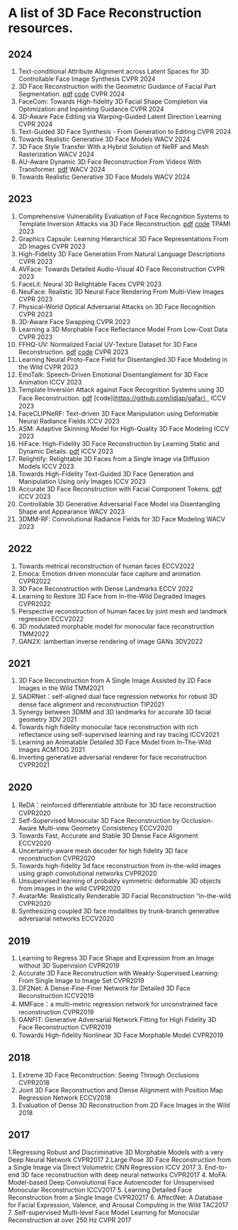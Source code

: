 # A list of 3D Face Reconstruction resources.
## 2024
1. Text-conditional Attribute Alignment across Latent Spaces for 3D Controllable Face Image Synthesis CVPR 2024
2. 3D Face Reconstruction with the Geometric Guidance of Facial Part Segmentation. [pdf](https://openaccess.thecvf.com/content/CVPR2024/papers/Wang_3D_Face_Reconstruction_with_the_Geometric_Guidance_of_Facial_Part_CVPR_2024_paper.pdf) [code](https://github.com/wang-zidu/3DDFA-V3) CVPR 2024
3. FaceCom: Towards High-fidelity 3D Facial Shape Completion via Optimization and Inpainting Guidance CVPR 2024
4. 3D-Aware Face Editing via Warping-Guided Latent Direction Learning CVPR 2024
5. Text-Guided 3D Face Synthesis - From Generation to Editing CVPR 2024
6. Towards Realistic Generative 3D Face Models WACV 2024
7. 3D Face Style Transfer With a Hybrid Solution of NeRF and Mesh Rasterization WACV 2024
8. AU-Aware Dynamic 3D Face Reconstruction From Videos With Transformer. [pdf](https://openaccess.thecvf.com/content/WACV2024/papers/Kuang_AU-Aware_Dynamic_3D_Face_Reconstruction_From_Videos_With_Transformer_WACV_2024_paper.pdf)  WACV 2024
9. Towards Realistic Generative 3D Face Models  WACV 2024
## 2023
1. Comprehensive Vulnerability Evaluation of Face Recognition Systems to Template Inversion Attacks via 3D Face Reconstruction. [pdf](https://ieeexplore.ieee.org/stamp/stamp.jsp?tp=&arnumber=10239446) [code](https://github.com/idiap/gafar) TPAMI 2023
2. Graphics Capsule: Learning Hierarchical 3D Face Representations From 2D Images CVPR 2023
3. High-Fidelity 3D Face Generation From Natural Language Descriptions CVPR 2023
4. AVFace: Towards Detailed Audio-Visual 4D Face Reconstruction CVPR 2023
5. FaceLit: Neural 3D Relightable Faces CVPR 2023
6. NeuFace: Realistic 3D Neural Face Rendering From Multi-View Images CVPR 2023
7. Physical-World Optical Adversarial Attacks on 3D Face Recognition CVPR 2023
8. 3D-Aware Face Swapping CVPR 2023
9. Learning a 3D Morphable Face Reflectance Model From Low-Cost Data  CVPR 2023
10. FFHQ-UV: Normalized Facial UV-Texture Dataset for 3D Face Reconstruction. [pdf](https://openaccess.thecvf.com/content/CVPR2023/papers/Bai_FFHQ-UV_Normalized_Facial_UV-Texture_Dataset_for_3D_Face_Reconstruction_CVPR_2023_paper.pdf) [code](https://github.com/csbhr/FFHQ-UV) CVPR 2023
11. Learning Neural Proto-Face Field for Disentangled 3D Face Modeling in the Wild CVPR 2023
12. EmoTalk: Speech-Driven Emotional Disentanglement for 3D Face Animation ICCV 2023
13. Template Inversion Attack against Face Recognition Systems using 3D Face Reconstruction. [pdf](https://openaccess.thecvf.com/content/ICCV2023/papers/Shahreza_Template_Inversion_Attack_against_Face_Recognition_Systems_using_3D_Face_ICCV_2023_paper.pdf) [code](https://github.com/idiap/gafar） ICCV 2023
14. FaceCLIPNeRF: Text-driven 3D Face Manipulation using Deformable Neural Radiance Fields ICCV 2023
15. ASM: Adaptive Skinning Model for High-Quality 3D Face Modeling ICCV 2023
16. HiFace: High-Fidelity 3D Face Reconstruction by Learning Static and Dynamic Details. [pdf](https://openaccess.thecvf.com/content/ICCV2023/papers/Chai_HiFace_High-Fidelity_3D_Face_Reconstruction_by_Learning_Static_and_Dynamic_ICCV_2023_paper.pdf) ICCV 2023
17. Relightify: Relightable 3D Faces from a Single Image via Diffusion Models ICCV 2023
18. Towards High-Fidelity Text-Guided 3D Face Generation and Manipulation Using only Images ICCV 2023
19. Accurate 3D Face Reconstruction with Facial Component Tokens. [pdf](https://openaccess.thecvf.com/content/ICCV2023/papers/Zhang_Accurate_3D_Face_Reconstruction_with_Facial_Component_Tokens_ICCV_2023_paper.pdf) ICCV 2023
20. Controllable 3D Generative Adversarial Face Model via Disentangling Shape and Appearance WACV 2023
21.  3DMM-RF: Convolutional Radiance Fields for 3D Face Modeling WACV 2023
## 2022
1. Towards metrical reconstruction of human faces ECCV2022
2. Emoca: Emotion driven monocular face capture and animation CVPR2022
3. 3D Face Reconstruction with Dense Landmarks ECCV 2022
4. Learning to Restore 3D Face from In-the-Wild Degraded Images CVPR2022
5. Perspective reconstruction of human faces by joint mesh and landmark regression ECCV2022
6. 3D modulated morphable model for monocular face reconstruction TMM2022
7. GAN2X: lambertian inverse rendering of image GANs 3DV2022
## 2021
1. 3D Face Reconstruction from A Single Image Assisted by 2D Face Images in the Wild TMM2021
2. SADRNet：self-aligned dual face regression networks for robust 3D dense face alignment and reconstruction TIP2021
3. Synergy between 3DMM and 3D landmarks for accurate 3D facial geometry 3DV 2021
4. Towards high fidelity monocular face reconstruction with rich reflectance using self-supervised learning and ray tracing ICCV2021
5. Learning an Animatable Detailed 3D Face Model from In-The-Wild Images  ACMTOG 2021
6. Inverting generative adversarial renderer for face reconstruction CVPR2021
## 2020
1. ReDA：reinforced differentiable attribute for 3D face reconstruction CVPR2020
2. Self-Supervised Monocular 3D Face Reconstruction by Occlusion-Aware Multi-view Geometry Consistency ECCV2020
3. Towards Fast, Accurate and Stable 3D Dense Face Alignment ECCV2020
4. Uncertainty-aware mesh decoder for high fidelity 3D face reconstruction CVPR2020
5. Towards high-fidelity 3d face reconstruction from in-the-wild images using graph convolutional networks CVPR2020
6. Unsupervised learning of probably symmetric deformable 3D objects from images in the wild CVPR2020
7. AvatarMe: Realistically Renderable 3D Facial Reconstruction “in-the-wild CVPR2020
8. Synthesizing coupled 3D face modalities by trunk-branch generative adversarial networks ECCV2020
## 2019
1. Learning to Regress 3D Face Shape and Expression from an Image without 3D Supervision CVPR2019
2. Accurate 3D Face Reconstruction with Weakly-Supervised Learning: From Single Image to Image Set  CVPR2019
3. DF2Net: A Dense-Fine-Finer Network for Detailed 3D Face Reconstruction ICCV2019
4. MMFace：a multi-metric regression network for unconstrained face reconstruction CVPR2019
5. GANFIT: Generative Adversarial Network Fitting for High Fidelity 3D Face Reconstruction CVPR2019
6. Towards High-ﬁdelity Nonlinear 3D Face Morphable Model CVPR2019
## 2018
1. Extreme 3D Face Reconstruction: Seeing Through Occlusions CVPR2018
2. Joint 3D Face Reconstruction and Dense Alignment with Position Map Regression Network ECCV2018
3. Evaluation of Dense 3D Reconstruction from 2D Face Images in the Wild 2018
## 2017
1.Regressing Robust and Discriminative 3D Morphable Models with a very Deep Neural Network CVPR2017
2.Large Pose 3D Face Reconstruction from a Single Image via Direct Volumetric CNN Regression ICCV 2017
3. End-to-end 3D face reconstruction with deep neural networks CVPR2017
4. MoFA: Model-based Deep Convolutional Face Autoencoder for Unsupervised Monocular Reconstruction ICCV2017
5. Learning Detailed Face Reconstruction from a Single Image CVPR20217
6. AffectNet: A Database for Facial Expression, Valence, and Arousal Computing in the Wild TAC2017
7. Self-supervised Multi-level Face Model Learning for Monocular Reconstruction at over 250 Hz CVPR 2017










